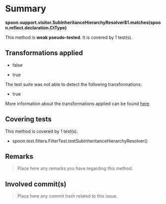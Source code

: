 # Summary
**spoon.support.visitor.SubInheritanceHierarchyResolver$1.matches(spoon.reflect.declaration.CtType)**

This method is **weak pseudo-tested**.
It is covered by 1 test(s). 


## Transformations applied

- false

- true


The test suite was not able to detect the following transformations:
 * true 


More information about the transformations applied can be found [here](https://github.com/STAMP-project/pitest-descartes)

## Covering tests
This method is covered by 1 test(s).
* spoon.test.filters.FilterTest.testSubInheritanceHierarchyResolver()


## Remarks
> Place here any remarks you have regarding this method.

## Involved commit(s)

> Place here any commit hash related to this issue.
